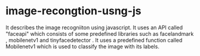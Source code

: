 # image-recongtion-usng-js

It describes the image recogniiton using javascript. It uses an API called "faceapi" which consists of some predefined libraries such as facelandmark , mobilenetv1 and tinyfacedetector . It uses a predefined function called Mobilenetv1 which is used to classify the image with its labels.

